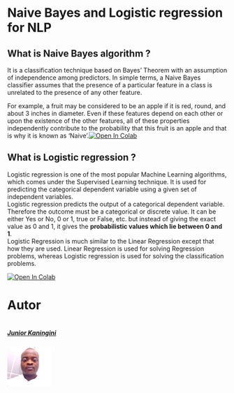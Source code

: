 # Naive Bayes and Logistic regression for NLP

## What is Naive Bayes algorithm ?

It is a classification technique based on Bayes’ Theorem with an assumption of independence among predictors. In simple terms, a Naive Bayes classifier assumes that the presence of a particular feature in a class is unrelated to the presence of any other feature.

For example, a fruit may be considered to be an apple if it is red, round, and about 3 inches in diameter. Even if these features depend on each other or upon the existence of the other features, all of these properties independently contribute to the probability that this fruit is an apple and that is why it is known as ‘Naive’.[![Open In Colab](https://colab.research.google.com/assets/colab-badge.svg)](https://colab.research.google.com/drive/1h0pLYvMj-zNrX42dVr87_3GGJtHzz5Qh?usp=sharing)

## What is Logistic regression ?

Logistic regression is one of the most popular Machine Learning algorithms, which comes under the Supervised Learning technique. It is used for predicting the categorical dependent variable using a given set of independent variables.<br>
Logistic regression predicts the output of a categorical dependent variable. Therefore the outcome must be a categorical or discrete value. It can be either Yes or No, 0 or 1, true or False, etc. but instead of giving the exact value as 0 and 1, it gives the <b>probabilistic values which lie between 0 and 1</b>.<br>
Logistic Regression is much similar to the Linear Regression except that how they are used. Linear Regression is used for solving Regression problems, whereas Logistic regression is used for solving the classification problems.

[![Open In Colab](https://colab.research.google.com/assets/colab-badge.svg)](https://colab.research.google.com/drive/1P3S1Qieie8Aab1obNL2NU-tA6B3Z7Dwx?usp=sharing)





# Autor #
<div style="display:flex;align-items:center">

<div style="display:flex;align-items:center">
    <div>
        <h5> <a href='https://www.linkedin.com/in/junior-kaningini-a02442196/'>Junior Kaningini</a> </h5> <img src="photo_junior.jpg" height=20% width= 20%>
<div>
    
</div>

